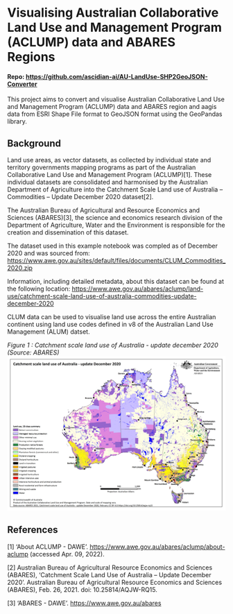 # Visualising Australian Collaborative Land Use and Management Program (ACLUMP) data and ABARES Regions

#### Repo: https://github.com/ascidian-ai/AU-LandUse-SHP2GeoJSON-Converter

This project aims to convert and visualise Australian Collaborative Land Use and Management Program (ACLUMP) data and ABARES region and aagis data from ESRI Shape File format to GeoJSON format using the GeoPandas library. 

## Background
Land use areas, as vector datasets, as collected by individual state and territory governments mapping programs as part of the Australian Collaborative Land Use and Management Program (ACLUMP)[1]. These individual datasets are consolidated and harmonised by the Australian Department of Agriculture into the Catchment Scale Land use of Australia – Commodities – Update December 2020 dataset[2].

The Australian Bureau of Agricultural and Resource Economics and Sciences (ABARES)[3], the science and economics research division of the Department of Agriculture, Water and the Environment is responsible for the creation and dissemination of this dataset.

The dataset used in this example notebook was compled as of December 2020 and was sourced from:
https://www.awe.gov.au/sites/default/files/documents/CLUM_Commodities_2020.zip

Information, including detailed metadata, about this dataset can be found at the following location:
https://www.awe.gov.au/abares/aclump/land-use/catchment-scale-land-use-of-australia-commodities-update-december-2020

CLUM data can be used to visualise land use across the entire Australian continent using land use codes defined in v8 of the Australian Land Use Management (ALUM) datset.

*Figure 1 : Catchment scale land use of Australia - update december 2020 (Source: ABARES)*
<img src="_images/clum_map_december2020_alum_18class.png" alt="Catchment scale land use of Australia - update december 2020 (Source: ABARES)" width="640"/>

## References
[1]	‘About ACLUMP - DAWE’. https://www.awe.gov.au/abares/aclump/about-aclump (accessed Apr. 09, 2022).

[2]	Australian Bureau of Agricultural Resource Economics and Sciences (ABARES), ‘Catchment Scale Land Use of Australia – Update December 2020’. Australian Bureau of Agricultural Resource Economics and Sciences (ABARES), Feb. 26, 2021. doi: 10.25814/AQJW-RQ15.

[3]	‘ABARES - DAWE’. https://www.awe.gov.au/abares
